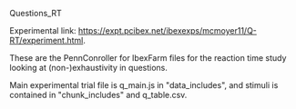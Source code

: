 Questions_RT

Experimental link: https://expt.pcibex.net/ibexexps/mcmoyer11/Q-RT/experiment.html.

These are the PennConroller for IbexFarm files for the reaction time study looking at (non-)exhaustivity in questions.

Main experimental trial file is q_main.js in "data_includes", and stimuli is contained in "chunk_includes" and q_table.csv. 
